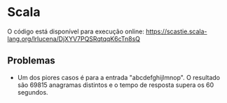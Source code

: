 # Scala

O código está disponível para execução online: https://scastie.scala-lang.org/lrlucena/DjXYV7PQSRqtqqK6cTn8sQ 


## Problemas

 - Um dos piores casos é para a entrada "abcdefghijlmnop". O resultado são 69815 anagramas distintos e o tempo de resposta supera os 60 segundos.
